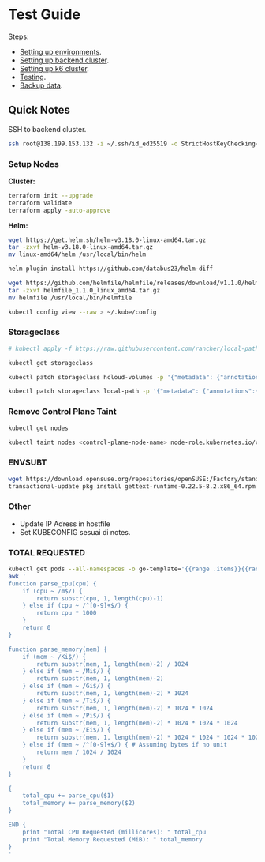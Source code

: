 # Test Guide

Steps:

- [Setting up environments](./setup-environments.md).
- [Setting up backend cluster](./setup-backend-cluster.md).
- [Setting up k6 cluster](./setup-k6-cluster.md).
- [Testing](./testing.md).
- [Backup data](./backup.md).

## Quick Notes

SSH to backend cluster.

```bash
ssh root@138.199.153.132 -i ~/.ssh/id_ed25519 -o StrictHostKeyChecking=no
```

### Setup Nodes

**Cluster:**

```bash
terraform init --upgrade
terraform validate
terraform apply -auto-approve
```

**Helm:**

```bash
wget https://get.helm.sh/helm-v3.18.0-linux-amd64.tar.gz
tar -zxvf helm-v3.18.0-linux-amd64.tar.gz
mv linux-amd64/helm /usr/local/bin/helm

helm plugin install https://github.com/databus23/helm-diff

wget https://github.com/helmfile/helmfile/releases/download/v1.1.0/helmfile_1.1.0_linux_amd64.tar.gz
tar -zxvf helmfile_1.1.0_linux_amd64.tar.gz
mv helmfile /usr/local/bin/helmfile

kubectl config view --raw > ~/.kube/config
```

### Storageclass

```bash
# kubectl apply -f https://raw.githubusercontent.com/rancher/local-path-provisioner/master/deploy/local-path-storage.yaml

kubectl get storageclass

kubectl patch storageclass hcloud-volumes -p '{"metadata": {"annotations":{"storageclass.kubernetes.io/is-default-class":"false"}}}'

kubectl patch storageclass local-path -p '{"metadata": {"annotations":{"storageclass.kubernetes.io/is-default-class":"true"}}}'
```

### Remove Control Plane Taint

```bash
kubectl get nodes

kubectl taint nodes <control-plane-node-name> node-role.kubernetes.io/control-plane-
```

### ENVSUBT

```bash
wget https://download.opensuse.org/repositories/openSUSE:/Factory/standard/x86_64/gettext-runtime-0.22.5-8.2.x86_64.rpm
transactional-update pkg install gettext-runtime-0.22.5-8.2.x86_64.rpm
```

### Other

- Update IP Adress in hostfile
- Set KUBECONFIG sesuai di notes.

### TOTAL REQUESTED

```bash
kubectl get pods --all-namespaces -o go-template='{{range .items}}{{range .spec.containers}}{{.resources.requests.cpu}} {{.resources.requests.memory}}{{"\n"}}{{end}}{{end}}' | \
awk '
function parse_cpu(cpu) {
    if (cpu ~ /m$/) {
        return substr(cpu, 1, length(cpu)-1)
    } else if (cpu ~ /^[0-9]+$/) {
        return cpu * 1000
    }
    return 0
}

function parse_memory(mem) {
    if (mem ~ /Ki$/) {
        return substr(mem, 1, length(mem)-2) / 1024
    } else if (mem ~ /Mi$/) {
        return substr(mem, 1, length(mem)-2)
    } else if (mem ~ /Gi$/) {
        return substr(mem, 1, length(mem)-2) * 1024
    } else if (mem ~ /Ti$/) {
        return substr(mem, 1, length(mem)-2) * 1024 * 1024
    } else if (mem ~ /Pi$/) {
        return substr(mem, 1, length(mem)-2) * 1024 * 1024 * 1024
    } else if (mem ~ /Ei$/) {
        return substr(mem, 1, length(mem)-2) * 1024 * 1024 * 1024 * 1024
    } else if (mem ~ /^[0-9]+$/) { # Assuming bytes if no unit
        return mem / 1024 / 1024
    }
    return 0
}

{
    total_cpu += parse_cpu($1)
    total_memory += parse_memory($2)
}

END {
    print "Total CPU Requested (millicores): " total_cpu
    print "Total Memory Requested (MiB): " total_memory
}
'
```